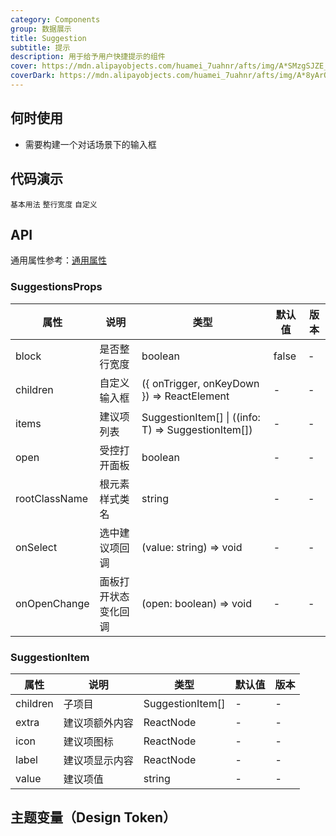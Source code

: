 ```yaml
---
category: Components
group: 数据展示
title: Suggestion
subtitle: 提示
description: 用于给予用户快捷提示的组件
cover: https://mdn.alipayobjects.com/huamei_7uahnr/afts/img/A*SMzgSJZE_AwAAAAAAAAAAAAADrJ8AQ/original
coverDark: https://mdn.alipayobjects.com/huamei_7uahnr/afts/img/A*8yArQ43EGccAAAAAAAAAAAAADrJ8AQ/original
---
```


## 何时使用

- 需要构建一个对话场景下的输入框

## 代码演示

<!-- prettier-ignore -->
<code src="./demo/basic.tsx">基本用法</code>
<code src="./demo/block.tsx">整行宽度</code>
<code src="./demo/trigger.tsx">自定义</code>

## API

通用属性参考：[通用属性](/docs/react/common-props)

### SuggestionsProps

| 属性 | 说明 | 类型 | 默认值 | 版本 |
| --- | --- | --- | --- | --- |
| block | 是否整行宽度 | boolean | false | - |
| children | 自定义输入框 | ({ onTrigger, onKeyDown }) => ReactElement | - | - |
| items | 建议项列表 | SuggestionItem[] \| ((info: T) => SuggestionItem[]) | - | - |
| open | 受控打开面板 | boolean | - | - |
| rootClassName | 根元素样式类名 | string | - | - |
| onSelect | 选中建议项回调 | (value: string) => void | - | - |
| onOpenChange | 面板打开状态变化回调 | (open: boolean) => void | - | - |

### SuggestionItem

| 属性      | 说明           | 类型             | 默认值 | 版本 |
| --------- | -------------- | ---------------- | ------ | ---- |
| children  | 子项目         | SuggestionItem[] | -      | -    |
| extra     | 建议项额外内容 | ReactNode        | -      | -    |
| icon      | 建议项图标     | ReactNode        | -      | -    |
| label     | 建议项显示内容 | ReactNode        | -      | -    |
| value     | 建议项值       | string           | -      | -    |

## 主题变量（Design Token）

<ComponentTokenTable component="Suggestion"></ComponentTokenTable>
